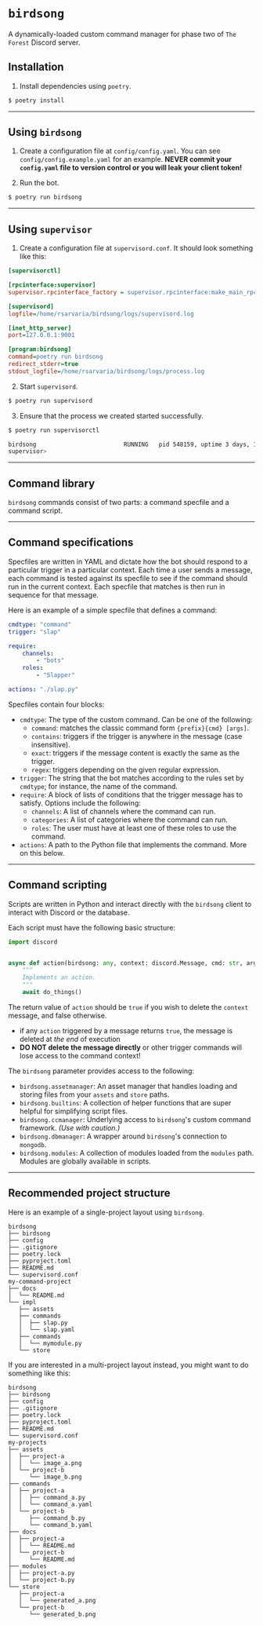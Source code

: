 # `birdsong`

A dynamically-loaded custom command manager for phase two of `The Forest` Discord server.

## Installation

1. Install dependencies using `poetry`.
```sh
$ poetry install
```

***

## Using `birdsong`

1. Create a configuration file at `config/config.yaml`. You can see `config/config.example.yaml` for an example. 
   **NEVER commit your `config.yaml` file to version control or you will leak your client token!**

2. Run the bot.
```zsh
$ poetry run birdsong
```

***

## Using `supervisor`

1. Create a configuration file at `supervisord.conf`. It should look something like this:
```ini
[supervisorctl]

[rpcinterface:supervisor]
supervisor.rpcinterface_factory = supervisor.rpcinterface:make_main_rpcinterface

[supervisord]
logfile=/home/rsarvaria/birdsong/logs/supervisord.log

[inet_http_server]         
port=127.0.0.1:9001

[program:birdsong]
command=poetry run birdsong
redirect_stderr=true
stdout_logfile=/home/rsarvaria/birdsong/logs/process.log
```

2. Start `supervisord`.
```sh
$ poetry run supervisord
```

3. Ensure that the process we created started successfully.
```sh
$ poetry run supervisorctl

birdsong                         RUNNING   pid 548159, uptime 3 days, 17:59:32
supervisor> 
```

***

## Command library

`birdsong` commands consist of two parts: a command specfile and a command script.

***

## Command specifications

Specfiles are written in YAML and dictate how the bot should respond to a particular
trigger in a particular context. Each time a user sends a message, each command is 
tested against its specfile to see if the command should run in the current context.
Each specfile that matches is then run in sequence for that message. 

Here is an example of a simple specfile that defines a command:

```yaml
cmdtype: "command"
trigger: "slap"

require:
    channels:
        - "bots"
    roles:
        - "Slapper"

actions: "./slap.py"
```

Specfiles contain four blocks:
- `cmdtype`: The type of the custom command. Can be one of the following:
    - `command`: matches the classic command form `{prefix}{cmd} [args]`.
    - `contains`: triggers if the trigger is anywhere in the message (case insensitive).
    - `exact`: triggers if the message content is exactly the same as the trigger.
    - `regex`: triggers depending on the given regular expression.
- `trigger`: The string that the bot matches according to the rules set by `cmdtype`; for instance, the name of the command.
- `require`: A block of lists of conditions that the trigger message has to satisfy. Options include the following:
    - `channels`: A list of channels where the command can run.
    - `categories`: A list of categories where the command can run.
    - `roles`: The user must have at least one of these roles to use the command.
- `actions`: A path to the Python file that implements the command. More on this below.

***

## Command scripting

Scripts are written in Python and interact directly with the `birdsong` client to interact 
with Discord or the database. 

Each script must have the following basic structure:

```py
import discord


async def action(birdsong: any, context: discord.Message, cmd: str, args: list[str]) -> bool:
    """
    Implements an action.
    """
    await do_things()
```

The return value of `action` should be `true` if you wish to delete the `context` message, and false otherwise.
- if any `action` triggered by a message returns `true`, the message is deleted at _the end_ of execution
- **DO NOT delete the message directly** or other trigger commands will lose access to the command context!

The `birdsong` parameter provides access to the following:
- `birdsong.assetmanager`: An asset manager that handles loading and storing files from your `assets` and `store` paths.
- `birdsong.builtins`: A collection of helper functions that are super helpful for simplifying script files.
- `birdsong.ccmanager`: Underlying access to `birdsong`'s custom command framework. _(Use with caution.)_
- `birdsong.dbmanager`: A wrapper around `birdsong`'s connection to `mongodb`.
- `birdsong.modules`: A collection of modules loaded from the `modules` path. Modules are globally available in scripts.

***

## Recommended project structure

Here is an example of a single-project layout using `birdsong`.

```
birdsong
├── birdsong
├── config
├── .gitignore
├── poetry.lock
├── pyproject.toml
├── README.md
└── supervisord.conf
my-command-project
├── docs
│  └── README.md
└── impl
   ├── assets
   ├── commands
   │  ├── slap.py
   │  └── slap.yaml
   ├── commands
   │  └── mymodule.py
   └── store
```

If you are interested in a multi-project layout instead, you might want to do something like this:
```
birdsong
├── birdsong
├── config
├── .gitignore
├── poetry.lock
├── pyproject.toml
├── README.md
└── supervisord.conf
my-projects
├── assets
│  ├── project-a
│  │  └── image_a.png
│  └── project-b 
│     └── image_b.png
├── commands
│  ├── project-a
│  │  ├── command_a.py
│  │  └── command_a.yaml
│  └── project-b
│     ├── command_b.py
│     └── command_b.yaml
├── docs
│  ├── project-a
│  │  └── README.md
│  └── project-b 
│     └── README.md
├── modules
│  ├── project-a.py
│  └── project-b.py 
└── store
   ├── project-a
   │  └── generated_a.png
   └── project-b 
      └── generated_b.png
```